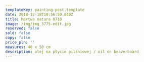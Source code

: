 ```yaml
---
templateKey: painting-post.template
date: 2018-12-18T10:56:50.840Z
title: Martwa natura 0718
image: /img/img_3775-edit.jpg
reserved: false
sold: false
copy: false
price_pln: ''
measures: 40 x 50 cm
description: olej na płycie pilśniowej / oil on beaverboard
---
```


